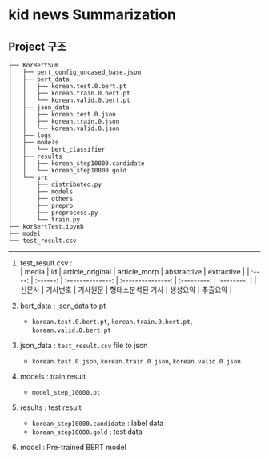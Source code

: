 
# kid news Summarization


## Project 구조

```
├── KorBertSum
│   ├── bert_config_uncased_base.json
│   ├── bert_data
│   │   ├── korean.test.0.bert.pt
│   │   ├── korean.train.0.bert.pt
│   │   └── korean.valid.0.bert.pt
│   ├── json_data
│   │   ├── korean.test.0.json
│   │   ├── korean.train.0.json
│   │   └── korean.valid.0.json
│   ├── logs
│   ├── models
│   │   └── bert_classifier
│   ├── results
│   │   ├── korean_step10000.candidate
│   │   └── korean_step10000.gold
│   └── src
│       ├── distributed.py
│       ├── models
│       ├── others
│       ├── prepro
│       ├── preprocess.py
│       └── train.py
├── korBertTest.ipynb
├── model
└── test_result.csv
```

---

1. test_result.csv :  <br>
  | media  |    id    | article_original |   article_morp    | abstractive | extractive |
  | :----: | :------: | :--------------: | :---------------: | :---------: | :--------: |
  | 신문사 | 기사번호 |     기사원문     | 형태소분석된 기사 |  생성요약   |  추출요약  |

2. bert_data : json_data to pt
   - `korean.test.0.bert.pt`, `korean.train.0.bert.pt`, `korean.valid.0.bert.pt`
3. json_data :  `test_result.csv` file to json
   - `korean.test.0.json`, `korean.train.0.json`, `korean.valid.0.json`
4. models : train result
   - `model_step_10000.pt` 
5. results : test result
   - `korean_step10000.candidate` : label data
   - `korean_step10000.gold` : test data
6. model : Pre-trained BERT model

